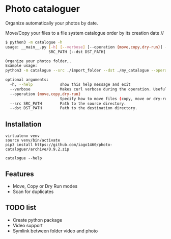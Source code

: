 # Photo cataloguer

Organize automatically your photos by date.

Move/Copy your files to a file system catalogue order by its creation date <year>/<month>/<day>


```bash
$ python3 -m catalogue -h
usage: __main__.py [-h] [--verbose] [--operation {move,copy,dry-run}] --src
                   SRC_PATH [--dst DST_PATH]

Organize your photos folder,.
Example usage:
python3 -m catalogue --src ./import_folder --dst ./my_catalogue --operation copy --verbose

optional arguments:
  -h, --help            show this help message and exit
  --verbose             Makes curl verbose during the operation. Useful for debugging and seeing what is going on "under the hood".
  --operation {move,copy,dry-run}
                        Specify how to move files (copy, move or dry-run)
  --src SRC_PATH        Path to the source directory.
  --dst DST_PATH        Path to the destination directory.
```

## Installation

    virtualenv venv
    source venv/bin/activate
    pip3 install https://github.com/iago1460/photo-cataloguer/archive/0.9.2.zip
    
    catalogue --help


## Features

* Move, Copy or Dry Run modes
* Scan for duplicates

## TODO list

* Create python package
* Video support
* Symlink between folder video and photo

